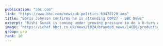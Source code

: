 ```yaml
---
publication: "bbc.com"
link: "https://www.bbc.com/news/uk-politics-63478120.amp"
title: "Boris Johnson confirms he is attending COP27 - BBC News"
excerpt: "Rishi Sunak is coming under growing pressure to do a U-turn on attending the UN climate summit."
image: "https://ichef.bbci.co.uk/news/1024/branded_news/14CD0/production/_121300258_976a.jpg"
group: pro
rank: 10
---
```

